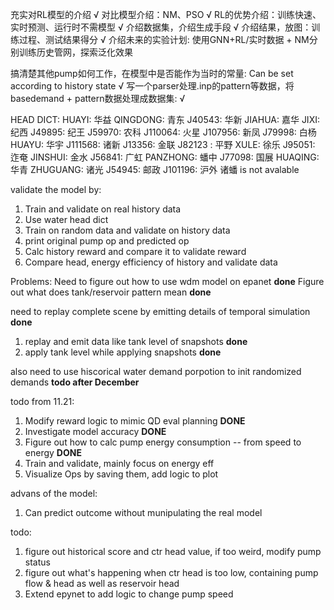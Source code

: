 充实对RL模型的介绍 √
对比模型介绍：NM、PSO √
RL的优势介绍：训练快速、实时预测、运行时不需模型 √
介绍数据集，介绍生成手段 √
介绍结果，放图：训练过程、测试结果得分 √
介绍未来的实验计划: 使用GNN+RL/实时数据 + NM分别训练历史管网，探索泛化效果 

搞清楚其他pump如何工作，在模型中是否能作为当时的常量: Can be set according to history state  √
写一个parser处理.inp的pattern等数据，将basedemand + pattern数据处理成数据集: √

HEAD DICT:
HUAYI: 华益
QINGDONG: 青东
J40543: 华新
JIAHUA: 嘉华
JIXI: 纪西
J49895: 纪王
J59970: 农科
J110064: 火星
J107956: 新凤
J79998: 白杨
HUAYU: 华宇
J111568: 诸新
J13356: 金联
J82123 : 平野 
XULE: 徐乐
J95051: 迮奄
JINSHUI: 金水
J56841: 广虹
PANZHONG: 蟠中
J77098: 国展
HUAQING: 华青
ZHUGUANG: 诸光
J54945: 邮政
J101196: 沪外
诸蟠 is not avalable

validate the model by:
1. Train and validate on real history data
2. Use water head dict
3. Train on random data and validate on history data
4. print original pump op and predicted op
5. Calc history reward and compare it to validate reward
6. Compare head, energy efficiency of history and validate data

Problems:
    Need to figure out how to use wdm model on epanet **done**
    Figure out what does tank/reservoir pattern mean **done**

need to replay complete scene by emitting details of temporal simulation **done**

1. replay and emit data like tank level of snapshots **done**
2. apply tank level while applying snapshots **done**
   
also need to use hiscorical water demand porpotion to init randomized demands **todo after December**

todo from 11.21:
1. Modify reward logic to mimic QD eval planning **DONE**
2. Investigate model accuracy **DONE**
3. Figure out how to calc pump energy consumption -- from speed to energy **DONE**
4. Train and validate, mainly focus on energy eff
5. Visualize Ops by saving them, add logic to plot

advans of the model: 
1. Can predict outcome without munipulating the real model

todo:
1. figure out historical score and ctr head value, if too weird, modify pump status
2. figure out what's happening when ctr head is too low, containing pump flow & head as well as reservoir head
3. Extend epynet to add logic to change pump speed